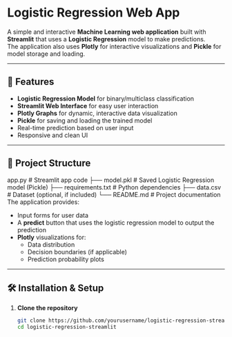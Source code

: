 # Logistic Regression Web App

A simple and interactive **Machine Learning web application** built with **Streamlit** that uses a **Logistic Regression** model to make predictions.  
The application also uses **Plotly** for interactive visualizations and **Pickle** for model storage and loading.

---

## 🚀 Features

- **Logistic Regression Model** for binary/multiclass classification
- **Streamlit Web Interface** for easy user interaction
- **Plotly Graphs** for dynamic, interactive data visualization
- **Pickle** for saving and loading the trained model
- Real-time prediction based on user input
- Responsive and clean UI

---

## 📂 Project Structure
app.py # Streamlit app code
├── model.pkl # Saved Logistic Regression model (Pickle)
├── requirements.txt # Python dependencies
├── data.csv # Dataset (optional, if included)
└── README.md # Project documentation
The application provides:
- Input forms for user data
- A **predict** button that uses the logistic regression model to output the prediction
- **Plotly** visualizations for:
  - Data distribution
  - Decision boundaries (if applicable)
  - Prediction probability plots

---

## 🛠️ Installation & Setup

1. **Clone the repository**
   ```bash
   git clone https://github.com/yourusername/logistic-regression-streamlit.git
   cd logistic-regression-streamlit
